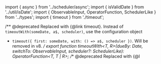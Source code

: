 import { async } from '../scheduler/async';
import { isValidDate } from '../util/isDate';
import { ObservableInput, OperatorFunction, SchedulerLike } from '../types';
import { timeout } from './timeout';

/** @deprecated Replaced with {@link timeout}. Instead of `timeoutWith(someDate, a$, scheduler)`, use the configuration object
 * `timeout({ first: someDate, with: () => a$, scheduler })`. Will be removed in v8. */
export function timeoutWith<T, R>(dueBy: Date, switchTo: ObservableInput<R>, scheduler?: SchedulerLike): OperatorFunction<T, T | R>;
/** @deprecated Replaced with {@l